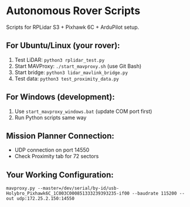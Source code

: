 # Autonomous Rover Scripts

Scripts for RPLidar S3 + Pixhawk 6C + ArduPilot setup.

## For Ubuntu/Linux (your rover):

1. Test LiDAR: `python3 rplidar_test.py`
2. Start MAVProxy: `./start_mavproxy.sh` (use Git Bash)  
3. Start bridge: `python3 lidar_mavlink_bridge.py`
4. Test data: `python3 test_proximity_data.py`

## For Windows (development):

1. Use `start_mavproxy_windows.bat` (update COM port first)
2. Run Python scripts same way

## Mission Planner Connection:
- UDP connection on port 14550
- Check Proximity tab for 72 sectors

## Your Working Configuration:
```
mavproxy.py --master=/dev/serial/by-id/usb-Holybro_Pixhawk6C_1C003C000851333239393235-if00 --baudrate 115200 --out udp:172.25.2.150:14550
```
